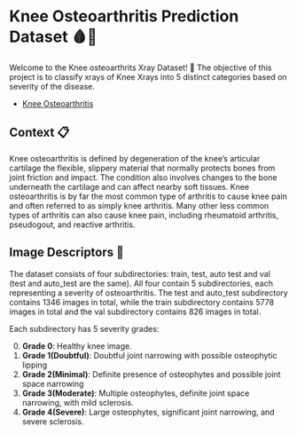 # Knee Osteoarthritis Prediction Dataset 🩸💼

Welcome to the Knee osteoarthrits Xray Dataset! 🎉 The objective of this project is to classify xrays of Knee Xrays into 5 distinct categories based on severity of the disease.

- [Knee Osteoarthritis](https://www.kaggle.com/datasets/shashwatwork/knee-osteoarthritis-dataset-with-severity/data)

## Context 📋

Knee osteoarthritis is defined by degeneration of the knee’s articular cartilage the flexible, slippery material that normally protects bones from joint friction and impact. The condition also involves changes to the bone underneath the cartilage and can affect nearby soft tissues. Knee osteoarthritis is by far the most common type of arthritis to cause knee pain and often referred to as simply knee arthritis. Many other less common types of arthritis can also cause knee pain, including rheumatoid arthritis, pseudogout, and reactive arthritis.

## Image Descriptors 📝

The dataset consists of four subdirectories: train, test, auto test and val (test and auto_test are the same). All four contain 5 subdirectories, each representing a severity of osteoarthritis. The test and auto_test subdirectory contains 1346 images in total, while the train subdirectory contains 5778 images in total and the val subdirectory contains 826 images in total.

Each subdirectory has 5 severity grades:

0. **Grade 0**: Healthy knee image.
1. **Grade 1(Doubtful)**: Doubtful joint narrowing with possible osteophytic lipping
2. **Grade 2(Minimal)**: Definite presence of osteophytes and possible joint space narrowing 
3. **Grade 3(Moderate)**: Multiple osteophytes, definite joint space narrowing, with mild sclerosis.
4. **Grade 4(Severe)**: Large osteophytes, significant joint narrowing, and severe sclerosis.